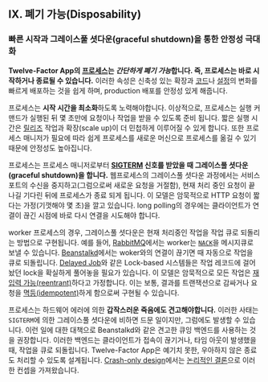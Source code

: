 ## IX. 폐기 가능(Disposability)
### 빠른 시작과 그레이스풀 셧다운(graceful shutdown)을 통한 안정성 극대화

**Twelve-Factor App의 [프로세스](./processes)는 *간단하게 폐기 가능*합니다. 즉, 프로세스는 바로 시작하거나 종료될 수 있습니다.** 이러한 속성은 신축성 있는 확장과 [코드](./codebase)나 [설정](./config)의 변화를 빠르게 배포하는 것을 쉽게 하며, production 배포를 안정성 있게 해줍니다.

프로세스는 **시작 시간을 최소화**하도록 노력해야합니다. 이상적으로, 프로세스는 실행 커맨드가 실행된 뒤 몇 초만에 요청이나 작업을 받을 수 있도록 준비 됩니다. 짧은 실행 시간은 [릴리즈](./build-release-run) 작업과 확장(scale up)이 더 민첩하게 이루어질 수 있게 합니다. 또한 프로세스 매니저가 필요에 따라 쉽게 프로세스를 새로운 머신으로 프로세스를 옮길 수 있기 때문에 안정성도 높아집니다.

프로세스는 프로세스 매니저로부터 **[SIGTERM](https://en.wikipedia.org/wiki/SIGTERM) 신호를 받았을 때 그레이스풀 셧다운(graceful shutdown)을 합니다.** 웹프로세스의 그레이스풀 셧다운 과정에서는 서비스 포트의 수신을 중지하고(그럼으로써 새로운 요청을 거절함), 현재 처리 중인 요청이 끝나길 기다린 뒤에 프로세스가 종료 되게 됩니다. 이 모델은 암묵적으로 HTTP 요청이 짧다는 가정(기껏해야 몇 초)을 깔고 있습니다. long polling의 경우에는 클라이언트가 연결이 끊긴 시점에 바로 다시 연결을 시도해야 합니다.

worker 프로세스의 경우, 그레이스풀 셧다운은 현재 처리중인 작업을 작업 큐로 되돌리는 방법으로 구현됩니다. 예를 들어, [RabbitMQ](https://www.rabbitmq.com/)에서는 worker는 [`NACK`](https://www.rabbitmq.com/amqp-0-9-1-quickref.html#basic.nack)을 메시지큐로 보낼 수 있습니다. [Beanstalkd](https://beanstalkd.github.io)에서는 woker와의 연결이 끊기면 때 자동으로 작업을 큐로 되돌립니다. [Delayed Job](https://github.com/collectiveidea/delayed_job#readme)와 같은 Lock-based 시스템들은 작업 레코드에 걸어놨던 lock을 확실하게 풀어놓을 필요가 있습니다. 이 모델은 암묵적으로 모든 작업은 [재입력 가능(reentrant)](https://en.wikipedia.org/wiki/Reentrant_%28subroutine%29)하다고 가정합니다. 이는 보통, 결과를 트랜잭션으로 감싸거나 요청을 [멱등(idempotent)](https://en.wikipedia.org/wiki/Idempotence)하게 함으로써 구현될 수 있습니다.

프로세스는 하드웨어 에러에 의한 **갑작스러운 죽음에도 견고해야합니다.** 이러한 사태는 `SIGTERM`에 의한 그레이스풀 셧다운에 비하면 드문 일이지만, 그럼에도 발생할 수 있습니다. 이런 일에 대한 대책으로 Beanstalkd와 같은 견고한 큐잉 백엔드를 사용하는 것을 권장합니다. 이러한 백엔드는 클라이언트가 접속이 끊기거나, 타임 아웃이 발생했을 때, 작업을 큐로 되돌립니다. Twelve-Factor App은 예기치 못한, 우아하지 않은 종료도 처리할 수 있도록 설계됩니다. [Crash-only design](http://lwn.net/Articles/191059/)에서는 [논리적인 결론](http://docs.couchdb.org/en/latest/intro/overview.html)으로 이러한 컨셉을 가져왔습니다.
